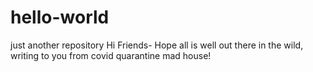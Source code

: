 # hello-world
just another repository
Hi Friends-
Hope all is well out there in the wild, writing to you from covid quarantine mad house!
